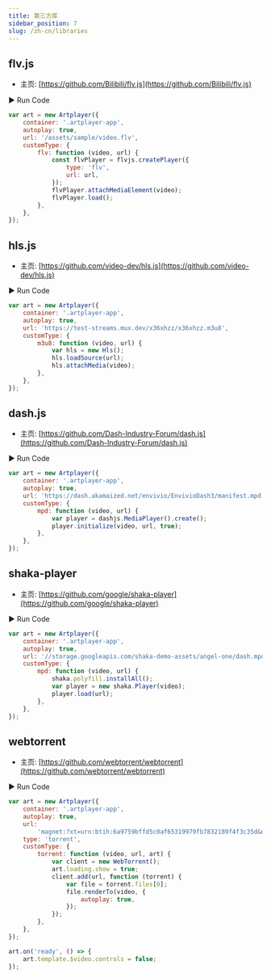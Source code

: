 ```yaml
---
title: 第三方库
sidebar_position: 7
slug: /zh-cn/libraries
---
```


## flv.js

-   主页: [https://github.com/Bilibili/flv.js](https://github.com/Bilibili/flv.js)

<div className="run-code" data-libs="https://cdn.jsdelivr.net/npm/flv.js@1.6.2/dist/flv.min.js">▶ Run Code</div>

```js
var art = new Artplayer({
    container: '.artplayer-app',
    autoplay: true,
    url: '/assets/sample/video.flv',
    customType: {
        flv: function (video, url) {
            const flvPlayer = flvjs.createPlayer({
                type: 'flv',
                url: url,
            });
            flvPlayer.attachMediaElement(video);
            flvPlayer.load();
        },
    },
});
```

## hls.js

-   主页: [https://github.com/video-dev/hls.js](https://github.com/video-dev/hls.js)

<div className="run-code" data-libs="https://cdn.jsdelivr.net/npm/hls.js@1.1.1/dist/hls.min.js">▶ Run Code</div>

```js
var art = new Artplayer({
    container: '.artplayer-app',
    autoplay: true,
    url: 'https://test-streams.mux.dev/x36xhzz/x36xhzz.m3u8',
    customType: {
        m3u8: function (video, url) {
            var hls = new Hls();
            hls.loadSource(url);
            hls.attachMedia(video);
        },
    },
});
```

## dash.js

-   主页: [https://github.com/Dash-Industry-Forum/dash.js](https://github.com/Dash-Industry-Forum/dash.js)

<div className="run-code" data-libs="https://cdn.jsdelivr.net/npm/dashjs@4.1.0/dist/dash.all.debug.min.js">▶ Run Code</div>

```js
var art = new Artplayer({
    container: '.artplayer-app',
    autoplay: true,
    url: 'https://dash.akamaized.net/envivio/EnvivioDash3/manifest.mpd',
    customType: {
        mpd: function (video, url) {
            var player = dashjs.MediaPlayer().create();
            player.initialize(video, url, true);
        },
    },
});
```

## shaka-player

-   主页: [https://github.com/google/shaka-player](https://github.com/google/shaka-player)

<div className="run-code" data-libs="https://cdn.jsdelivr.net/npm/shaka-player@3.2.1/dist/shaka-player.compiled.min.js">▶ Run Code</div>

```js
var art = new Artplayer({
    container: '.artplayer-app',
    autoplay: true,
    url: '//storage.googleapis.com/shaka-demo-assets/angel-one/dash.mpd',
    customType: {
        mpd: function (video, url) {
            shaka.polyfill.installAll();
            var player = new shaka.Player(video);
            player.load(url);
        },
    },
});
```

## webtorrent

-   主页: [https://github.com/webtorrent/webtorrent](https://github.com/webtorrent/webtorrent)

<div className="run-code" data-libs="https://cdn.jsdelivr.net/npm/webtorrent@1.5.8/webtorrent.min.js">▶ Run Code</div>

```js
var art = new Artplayer({
    container: '.artplayer-app',
    autoplay: true,
    url:
        'magnet:?xt=urn:btih:6a9759bffd5c0af65319979fb7832189f4f3c35d&dn=sintel.mp4&tr=wss%3A%2F%2Ftracker.btorrent.xyz&tr=wss%3A%2F%2Ftracker.fastcast.nz&tr=wss%3A%2F%2Ftracker.openwebtorrent.com&tr=wss%3A%2F%2Ftracker.webtorrent.io&ws=https%3A%2F%2Fwebtorrent.io%2Ftorrents%2Fsintel-1024-surround.mp4',
    type: 'torrent',
    customType: {
        torrent: function (video, url, art) {
            var client = new WebTorrent();
            art.loading.show = true;
            client.add(url, function (torrent) {
                var file = torrent.files[0];
                file.renderTo(video, {
                    autoplay: true,
                });
            });
        },
    },
});

art.on('ready', () => {
    art.template.$video.controls = false;
});
```
